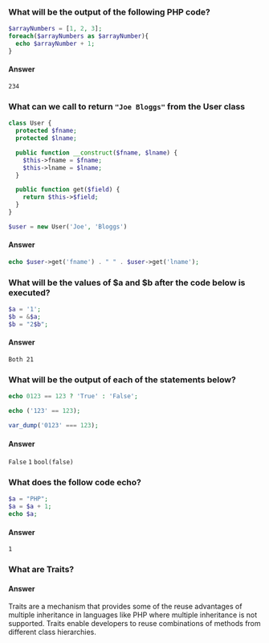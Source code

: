 ### What will be the output of the following PHP code?

```php
$arrayNumbers = [1, 2, 3];
foreach($arrayNumbers as $arrayNumber){
  echo $arrayNumber + 1;
}
```

#### Answer
`234`

### What can we call to return `"Joe Bloggs"` from the User class
```php
class User {
  protected $fname;
  protected $lname;

  public function __construct($fname, $lname) {
    $this->fname = $fname;
    $this->lname = $lname;
  }

  public function get($field) {
    return $this->$field;
  }
}

$user = new User('Joe', 'Bloggs')
```

#### Answer
```php
echo $user->get('fname') . " " . $user->get('lname');
```

### What will be the values of $a and $b after the code below is executed?

```php
$a = '1';
$b = &$a;
$b = "2$b";
```
#### Answer
`Both 21`

### What will be the output of each of the statements below?

```php
echo 0123 == 123 ? 'True' : 'False';

echo ('123' == 123);

var_dump('0123' === 123);
```

#### Answer

`False`
`1`
`bool(false)`


### What does the follow code echo?

```php
$a = "PHP";
$a = $a + 1;
echo $a;
```
#### Answer
`1`

### What are Traits?

#### Answer
Traits are a mechanism that provides some of the reuse advantages of multiple inheritance in languages like PHP where multiple inheritance is not supported. Traits enable developers to reuse combinations of methods from different class hierarchies.
